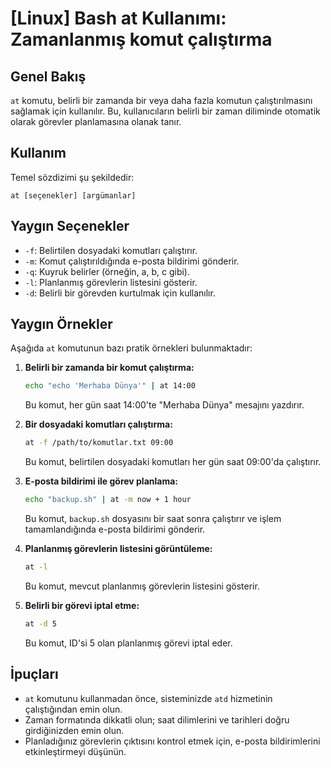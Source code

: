 # [Linux] Bash at Kullanımı: Zamanlanmış komut çalıştırma

## Genel Bakış
`at` komutu, belirli bir zamanda bir veya daha fazla komutun çalıştırılmasını sağlamak için kullanılır. Bu, kullanıcıların belirli bir zaman diliminde otomatik olarak görevler planlamasına olanak tanır.

## Kullanım
Temel sözdizimi şu şekildedir:
```
at [seçenekler] [argümanlar]
```

## Yaygın Seçenekler
- `-f`: Belirtilen dosyadaki komutları çalıştırır.
- `-m`: Komut çalıştırıldığında e-posta bildirimi gönderir.
- `-q`: Kuyruk belirler (örneğin, a, b, c gibi).
- `-l`: Planlanmış görevlerin listesini gösterir.
- `-d`: Belirli bir görevden kurtulmak için kullanılır.

## Yaygın Örnekler
Aşağıda `at` komutunun bazı pratik örnekleri bulunmaktadır:

1. **Belirli bir zamanda bir komut çalıştırma:**
   ```bash
   echo "echo 'Merhaba Dünya'" | at 14:00
   ```
   Bu komut, her gün saat 14:00'te "Merhaba Dünya" mesajını yazdırır.

2. **Bir dosyadaki komutları çalıştırma:**
   ```bash
   at -f /path/to/komutlar.txt 09:00
   ```
   Bu komut, belirtilen dosyadaki komutları her gün saat 09:00'da çalıştırır.

3. **E-posta bildirimi ile görev planlama:**
   ```bash
   echo "backup.sh" | at -m now + 1 hour
   ```
   Bu komut, `backup.sh` dosyasını bir saat sonra çalıştırır ve işlem tamamlandığında e-posta bildirimi gönderir.

4. **Planlanmış görevlerin listesini görüntüleme:**
   ```bash
   at -l
   ```
   Bu komut, mevcut planlanmış görevlerin listesini gösterir.

5. **Belirli bir görevi iptal etme:**
   ```bash
   at -d 5
   ```
   Bu komut, ID'si 5 olan planlanmış görevi iptal eder.

## İpuçları
- `at` komutunu kullanmadan önce, sisteminizde `atd` hizmetinin çalıştığından emin olun.
- Zaman formatında dikkatli olun; saat dilimlerini ve tarihleri doğru girdiğinizden emin olun.
- Planladığınız görevlerin çıktısını kontrol etmek için, e-posta bildirimlerini etkinleştirmeyi düşünün.